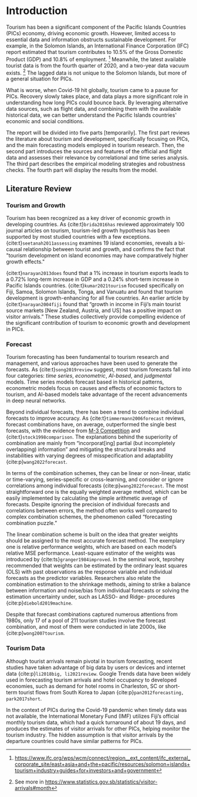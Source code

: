 # Introduction

Tourism has been a significant component of the Pacific Islands Countries (PICs) economy, driving economic growth. However, limited access to essential data and information obstructs sustainable development. For example, in the Solomon Islands, an International Finance Corporation (IFC) report estimated that tourism contributes to 10.5\% of the Gross Domestic Product (GDP) and 10.8\% of employment. [^1] Meanwhile, the latest available tourist data is from the fourth quarter of 2020, and a two-year data vacuum exists. [^2] The lagged data is not unique to the Solomon Islands, but more of a general situation for PICs.

What is worse, when Covid-19 hit globally, tourism came to a pause for PICs. Recovery slowly takes place, and data plays a more significant role in understanding how long PICs could bounce back. By leveraging alternative data sources, such as flight data, and combining them with the available historical data, we can better understand the Pacific Islands countries' economic and social conditions.

The report will be divided into five parts \[temporarily\]. The first part reviews the literature about tourism and development, specifically focusing on PICs, and the main forecasting models employed in tourism research. Then, the second part introduces the sources and features of the official and flight data and assesses their relevance by correlational and time series analysis. The third part describes the empirical modeling strategies and robustness checks. The fourth part will display the results from the model.

## Literature Review

### Tourism and Growth

Tourism has been recognized as a key driver of economic growth in developing countries. As {cite:t}`brida2016has` reviewed approximately 100 journal articles on tourism, tourism-led growth hypothesis has been supported by most studied countries with a few exceptions. {cite:t}`seetanah2011assessing` examines 19 island economies, reveals a bi-causal relationship between tourist and growth, and confirms the fact that "tourism development on island economies may have comparatively higher growth effects."

{cite:t}`narayan2013does` found that a 1% increase in tourism exports leads to a 0.72% long-term increase in GDP and a 0.24% short-term increase in Pacific Islands countries. {cite:t}`kumar2021tourism` focused specifically on Fiji, Samoa, Solomon Islands, Tonga, and Vanuatu and found that tourism development is growth-enhancing for all five countries. An earlier article by {cite:t}`narayan2004fiji` found that “growth in income in Fiji’s main tourist source markets [New Zealand, Austria, and US] has a positive impact on visitor arrivals.” These studies collectively provide compelling evidence of the significant contribution of tourism to economic growth and development in PICs.

### Forecast

Tourism forecasting has been fundamental to tourism research and management, and various approaches have been used to generate the forecasts. As {cite:t}`song2019review` suggest, most tourism forecasts fall into four categories: *time series*, *econometric*, *AI-based*, and *judgmental* models. Time series models forecast based in historical patterns, econometric models focus on causes and effects of economic factors to tourism, and AI-based models take advantage of the recent advancements in deep neural networks.  

Beyond individual forecasts, there has been a trend to combine individual forecasts to improve accuracy. As {cite:t}`timmermann2006forecast` reviews, forecast combinations have, on average, outperformed the single best forecasts, with the evidence from [M-3 Competition](https://forecasters.org/resources/time-series-data/m3-competition/) and {cite:t}`stock1998comparison`. The explanations behind the superiority of combination are mainly from “incorporat\[ing\] partial (but incompletely overlapping) information” and mitigating the structural breaks and instabilities with varying degrees of misspecification and adaptability {cite:p}`wang2022forecast`.

In terms of the combination schemes, they can be linear or non-linear, static or time-varying, series-specific or cross-learning, and consider or ignore correlations among individual forecasts {cite:p}`wang2022forecast`. The most straightforward one is the equally weighted average method, which can be easily implemented by calculating the simple arithmetic average of forecasts. Despite ignoring the precision of individual forecasts and correlations between errors, the method often works well compared to complex combination schemes, the phenomenon called “forecasting combination puzzle.”

The linear combination scheme is built on the idea that greater weights should be assigned to the most accurate forecast method. The exemplary one is relative performance weights, which are based on each model’s relative MSE performance. Least-square estimator of the weights was introduced by {cite:ts}`granger1984improved`. In the seminal work, teprohey recommended that weights can be estimated by the ordinary least squares (OLS) with past observations as the response variable and individual forecasts as the predictor variables. Researchers also relate the combination estimation to the shrinkage methods, aiming to strike a balance between information and noise/bias from individual forecasts or solving the estimation uncertainty under, such as LASSO- and Ridge- procedures {cite:p}`diebold2019machine`.

Despite that forecast combinations captured numerous attentions from 1980s, only 17 of a pool of 211 tourism studies involve the forecast combination, and most of them were conducted in late 2000s, like {cite:p}`wong2007tourism`.

### Tourism Data

Although tourist arrivals remain pivotal in tourism forecasting, recent studies have taken advantage of big data by users or devices and internet data {cite:p}`li2018big, li2021review`. Google Trends data have been widely used in forecasting tourism arrivals and hotel occupancy to developed economies, such as demand for hotel rooms in Charleston, SC or short-term tourist flows from South Korea to Japan {cite:p}`pan2012forecasting, park2017short`.  

In the context of PICs during the Covid-19 pandemic when timely data was not available, the International Monetary Fund (IMF) utilizes Fiji’s official monthly tourism data, which had a quick turnaround of about 19 days, and produces the estimates of visitor arrivals for other PICs, helping monitor the tourism industry. The hidden assumption is that visitor arrivals by the departure countries could have similar patterns for PICs.

[^1]: <https://www.ifc.org/wps/wcm/connect/region__ext_content/ifc_external_corporate_site/east+asia+and+the+pacific/resources/solomon+islands+tourism+industry+guides+for+investors+and+government>
[^2]: See more in <https://www.statistics.gov.sb/statistics/visitor-arrivals#month>

